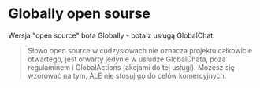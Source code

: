 # Globally open sourse
Wersja "open source" bota Globally - bota z usługą GlobalChat.
> Słowo open source w cudzysłowach nie oznacza projektu całkowicie otwartego, jest otwarty jedynie w usłudze GlobalChata, poza regulaminem i GlobalActions (akcjami do tej usługi). Możesz się wzorować na tym, ALE nie stosuj go do celów komercyjnych.
